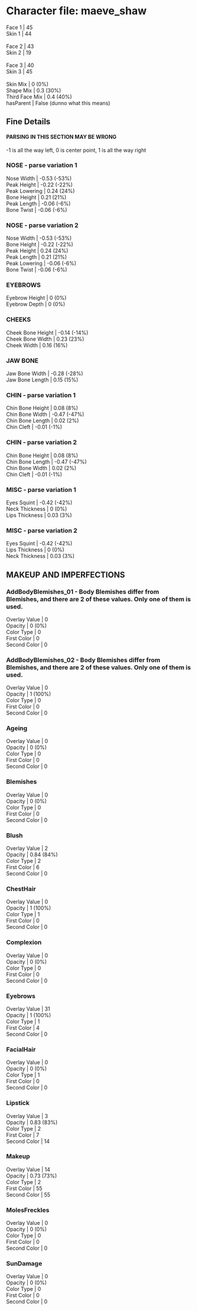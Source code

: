 # Character file: maeve_shaw<br>
Face 1 | 45<br>
Skin 1 | 44<br>
<br>
Face 2 | 43<br>
Skin 2 | 19<br>
<br>
Face 3 | 40<br>
Skin 3 | 45<br>
<br>
Skin Mix | 0 (0%)<br>
Shape Mix | 0.3 (30%)<br>
Third Face Mix | 0.4 (40%)<br>
hasParent | False (dunno what this means)<br>
## Fine Details<br>
#### PARSING IN THIS SECTION MAY BE WRONG<br>
-1 is all the way left, 0 is center point, 1 is all the way right<br>
### NOSE - parse variation 1<br>
Nose Width | -0.53 (-53%)<br>
Peak Height | -0.22 (-22%)<br>
Peak Lowering | 0.24 (24%)<br>
Bone Height | 0.21 (21%)<br>
Peak Length | -0.06 (-6%)<br>
Bone Twist | -0.06 (-6%)<br>
### NOSE - parse variation 2<br>
Nose Width | -0.53 (-53%)<br>
Bone Height | -0.22 (-22%)<br>
Peak Height | 0.24 (24%)<br>
Peak Length | 0.21 (21%)<br>
Peak Lowering | -0.06 (-6%)<br>
Bone Twist | -0.06 (-6%)<br>
### EYEBROWS<br>
Eyebrow Height | 0 (0%)<br>
Eyebrow Depth | 0 (0%)<br>
### CHEEKS<br>
Cheek Bone Height | -0.14 (-14%)<br>
Cheek Bone Width | 0.23 (23%)<br>
Cheek Width | 0.16 (16%)<br>
### JAW BONE<br>
Jaw Bone Width | -0.28 (-28%)<br>
Jaw Bone Length | 0.15 (15%)<br>
### CHIN - parse variation 1<br>
Chin Bone Height | 0.08 (8%)<br>
Chin Bone Width | -0.47 (-47%)<br>
Chin Bone Length | 0.02 (2%)<br>
Chin Cleft | -0.01 (-1%)<br>
### CHIN - parse variation 2<br>
Chin Bone Height | 0.08 (8%)<br>
Chin Bone Length | -0.47 (-47%)<br>
Chin Bone Width | 0.02 (2%)<br>
Chin Cleft | -0.01 (-1%)<br>
### MISC - parse variation 1<br>
Eyes Squint | -0.42 (-42%)<br>
Neck Thickness | 0 (0%)<br>
Lips Thickness | 0.03 (3%)<br>
### MISC - parse variation 2<br>
Eyes Squint | -0.42 (-42%)<br>
Lips Thickness | 0 (0%)<br>
Neck Thickness | 0.03 (3%)<br>
## MAKEUP AND IMPERFECTIONS<br>
### AddBodyBlemishes_01 - Body Blemishes differ from Blemishes, and there are 2 of these values. Only one of them is used.<br>
Overlay Value | 0<br>
Opacity | 0 (0%)<br>
Color Type | 0<br>
First Color | 0<br>
Second Color | 0<br>
### AddBodyBlemishes_02 - Body Blemishes differ from Blemishes, and there are 2 of these values. Only one of them is used.<br>
Overlay Value | 0<br>
Opacity | 1 (100%)<br>
Color Type | 0<br>
First Color | 0<br>
Second Color | 0<br>
### Ageing<br>
Overlay Value | 0<br>
Opacity | 0 (0%)<br>
Color Type | 0<br>
First Color | 0<br>
Second Color | 0<br>
### Blemishes<br>
Overlay Value | 0<br>
Opacity | 0 (0%)<br>
Color Type | 0<br>
First Color | 0<br>
Second Color | 0<br>
### Blush<br>
Overlay Value | 2<br>
Opacity | 0.84 (84%)<br>
Color Type | 2<br>
First Color | 6<br>
Second Color | 0<br>
### ChestHair<br>
Overlay Value | 0<br>
Opacity | 1 (100%)<br>
Color Type | 1<br>
First Color | 0<br>
Second Color | 0<br>
### Complexion<br>
Overlay Value | 0<br>
Opacity | 0 (0%)<br>
Color Type | 0<br>
First Color | 0<br>
Second Color | 0<br>
### Eyebrows<br>
Overlay Value | 31<br>
Opacity | 1 (100%)<br>
Color Type | 1<br>
First Color | 4<br>
Second Color | 0<br>
### FacialHair<br>
Overlay Value | 0<br>
Opacity | 0 (0%)<br>
Color Type | 1<br>
First Color | 0<br>
Second Color | 0<br>
### Lipstick<br>
Overlay Value | 3<br>
Opacity | 0.83 (83%)<br>
Color Type | 2<br>
First Color | 7<br>
Second Color | 14<br>
### Makeup<br>
Overlay Value | 14<br>
Opacity | 0.73 (73%)<br>
Color Type | 2<br>
First Color | 55<br>
Second Color | 55<br>
### MolesFreckles<br>
Overlay Value | 0<br>
Opacity | 0 (0%)<br>
Color Type | 0<br>
First Color | 0<br>
Second Color | 0<br>
### SunDamage<br>
Overlay Value | 0<br>
Opacity | 0 (0%)<br>
Color Type | 0<br>
First Color | 0<br>
Second Color | 0<br>
